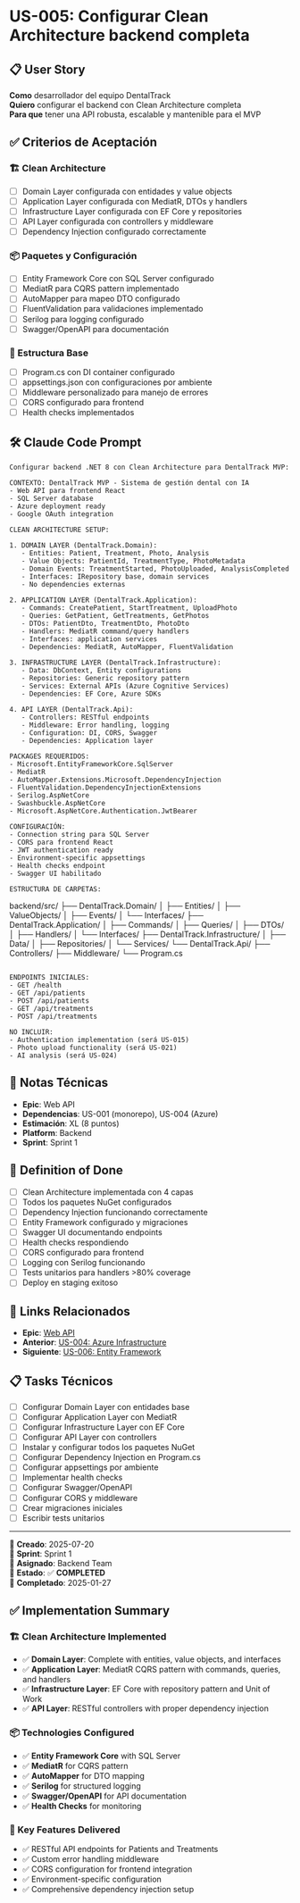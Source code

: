 # US-005: Configurar Clean Architecture backend completa

## 📋 User Story
**Como** desarrollador del equipo DentalTrack  
**Quiero** configurar el backend con Clean Architecture completa  
**Para que** tener una API robusta, escalable y mantenible para el MVP

## ✅ Criterios de Aceptación

### 🏗️ Clean Architecture
- [ ] Domain Layer configurada con entidades y value objects
- [ ] Application Layer configurada con MediatR, DTOs y handlers
- [ ] Infrastructure Layer configurada con EF Core y repositories
- [ ] API Layer configurada con controllers y middleware
- [ ] Dependency Injection configurado correctamente

### 📦 Paquetes y Configuración
- [ ] Entity Framework Core con SQL Server configurado
- [ ] MediatR para CQRS pattern implementado
- [ ] AutoMapper para mapeo DTO configurado
- [ ] FluentValidation para validaciones implementado
- [ ] Serilog para logging configurado
- [ ] Swagger/OpenAPI para documentación

### 🔧 Estructura Base
- [ ] Program.cs con DI container configurado
- [ ] appsettings.json con configuraciones por ambiente
- [ ] Middleware personalizado para manejo de errores
- [ ] CORS configurado para frontend
- [ ] Health checks implementados

## 🛠️ Claude Code Prompt

```
Configurar backend .NET 8 con Clean Architecture para DentalTrack MVP:

CONTEXTO: DentalTrack MVP - Sistema de gestión dental con IA
- Web API para frontend React
- SQL Server database
- Azure deployment ready
- Google OAuth integration

CLEAN ARCHITECTURE SETUP:

1. DOMAIN LAYER (DentalTrack.Domain):
   - Entities: Patient, Treatment, Photo, Analysis
   - Value Objects: PatientId, TreatmentType, PhotoMetadata
   - Domain Events: TreatmentStarted, PhotoUploaded, AnalysisCompleted
   - Interfaces: IRepository base, domain services
   - No dependencies externas

2. APPLICATION LAYER (DentalTrack.Application):
   - Commands: CreatePatient, StartTreatment, UploadPhoto
   - Queries: GetPatient, GetTreatments, GetPhotos
   - DTOs: PatientDto, TreatmentDto, PhotoDto
   - Handlers: MediatR command/query handlers
   - Interfaces: application services
   - Dependencies: MediatR, AutoMapper, FluentValidation

3. INFRASTRUCTURE LAYER (DentalTrack.Infrastructure):
   - Data: DbContext, Entity configurations
   - Repositories: Generic repository pattern
   - Services: External APIs (Azure Cognitive Services)
   - Dependencies: EF Core, Azure SDKs

4. API LAYER (DentalTrack.Api):
   - Controllers: RESTful endpoints
   - Middleware: Error handling, logging
   - Configuration: DI, CORS, Swagger
   - Dependencies: Application layer

PACKAGES REQUERIDOS:
- Microsoft.EntityFrameworkCore.SqlServer
- MediatR
- AutoMapper.Extensions.Microsoft.DependencyInjection
- FluentValidation.DependencyInjectionExtensions
- Serilog.AspNetCore
- Swashbuckle.AspNetCore
- Microsoft.AspNetCore.Authentication.JwtBearer

CONFIGURACIÓN:
- Connection string para SQL Server
- CORS para frontend React
- JWT authentication ready
- Environment-specific appsettings
- Health checks endpoint
- Swagger UI habilitado

ESTRUCTURA DE CARPETAS:
```
backend/src/
├── DentalTrack.Domain/
│   ├── Entities/
│   ├── ValueObjects/
│   ├── Events/
│   └── Interfaces/
├── DentalTrack.Application/
│   ├── Commands/
│   ├── Queries/
│   ├── DTOs/
│   ├── Handlers/
│   └── Interfaces/
├── DentalTrack.Infrastructure/
│   ├── Data/
│   ├── Repositories/
│   └── Services/
└── DentalTrack.Api/
    ├── Controllers/
    ├── Middleware/
    └── Program.cs
```

ENDPOINTS INICIALES:
- GET /health
- GET /api/patients
- POST /api/patients
- GET /api/treatments
- POST /api/treatments

NO INCLUIR:
- Authentication implementation (será US-015)
- Photo upload functionality (será US-021)
- AI analysis (será US-024)
```

## 📝 Notas Técnicas
- **Epic**: Web API
- **Dependencias**: US-001 (monorepo), US-004 (Azure)
- **Estimación**: XL (8 puntos)
- **Platform**: Backend
- **Sprint**: Sprint 1

## 🧪 Definition of Done
- [ ] Clean Architecture implementada con 4 capas
- [ ] Todos los paquetes NuGet configurados
- [ ] Dependency Injection funcionando correctamente
- [ ] Entity Framework configurado y migraciones
- [ ] Swagger UI documentando endpoints
- [ ] Health checks respondiendo
- [ ] CORS configurado para frontend
- [ ] Logging con Serilog funcionando
- [ ] Tests unitarios para handlers >80% coverage
- [ ] Deploy en staging exitoso

## 🔗 Links Relacionados
- **Epic**: [Web API](../README.md#epic-2-web-api)
- **Anterior**: [US-004: Azure Infrastructure](../epic-1-setup/US-004.md)
- **Siguiente**: [US-006: Entity Framework](./US-006.md)

## 📋 Tasks Técnicos
- [ ] Configurar Domain Layer con entidades base
- [ ] Configurar Application Layer con MediatR
- [ ] Configurar Infrastructure Layer con EF Core
- [ ] Configurar API Layer con controllers
- [ ] Instalar y configurar todos los paquetes NuGet
- [ ] Configurar Dependency Injection en Program.cs
- [ ] Configurar appsettings por ambiente
- [ ] Implementar health checks
- [ ] Configurar Swagger/OpenAPI
- [ ] Configurar CORS y middleware
- [ ] Crear migraciones iniciales
- [ ] Escribir tests unitarios

---

📅 **Creado**: 2025-07-20  
🎯 **Sprint**: Sprint 1  
👤 **Asignado**: Backend Team  
🔄 **Estado**: ✅ **COMPLETED**  
📅 **Completado**: 2025-01-27  

## ✅ Implementation Summary

### 🏗️ Clean Architecture Implemented
- ✅ **Domain Layer**: Complete with entities, value objects, and interfaces
- ✅ **Application Layer**: MediatR CQRS pattern with commands, queries, and handlers
- ✅ **Infrastructure Layer**: EF Core with repository pattern and Unit of Work
- ✅ **API Layer**: RESTful controllers with proper dependency injection

### 📦 Technologies Configured
- ✅ **Entity Framework Core** with SQL Server
- ✅ **MediatR** for CQRS pattern
- ✅ **AutoMapper** for DTO mapping
- ✅ **Serilog** for structured logging
- ✅ **Swagger/OpenAPI** for API documentation
- ✅ **Health Checks** for monitoring

### 🎯 Key Features Delivered
- ✅ RESTful API endpoints for Patients and Treatments
- ✅ Custom error handling middleware
- ✅ CORS configuration for frontend integration
- ✅ Environment-specific configuration
- ✅ Comprehensive dependency injection setup